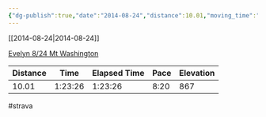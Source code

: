 ```yaml
---
{"dg-publish":true,"date":"2014-08-24","distance":10.01,"moving_time":"1:23:26","elapsed_time":"1:23:26","pace":"8:20","total_elevation_gain":867,"url":"https://www.strava.com/activities/187492452","permalink":"/01-personal/strava/2014-08-24-evelyn-8-24-mt-washington/","dgPassFrontmatter":true}
---
```



[[2014-08-24\|2014-08-24]]

[Evelyn 8/24 Mt Washington](https://www.strava.com/activities/187492452)

| Distance | Time    | Elapsed Time | Pace | Elevation |
| -------- | ------- | ------------ | ---- | --------- |
| 10.01    | 1:23:26 | 1:23:26      | 8:20 | 867       |




#strava
